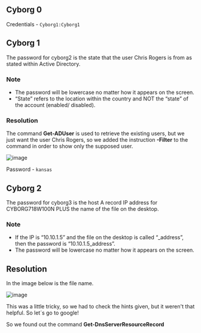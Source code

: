 
## Cyborg 0

Credentials - ```Cyborg1:Cyborg1```

## Cyborg 1

The password for cyborg2 is the state that the user Chris Rogers is from as stated within Active Directory. <br>

### Note

- The password will be lowercase no matter how it appears on the screen. <br>
-  “State” refers to the location within the country and NOT the “state” of the account (enabled/ disabled). <br>

### Resolution

The command **Get-ADUser** is used to retrieve the existing users, but we just want the user Chris Rogers, so we added the instruction **-Filter** to the command in order to show only the supposed user. <br>

![image](https://user-images.githubusercontent.com/25660910/118517350-08910600-b72f-11eb-82fa-26577c2beb90.png)

Password - ```kansas```

## Cyborg 2

The password for cyborg3 is the host A record IP address for CYBORG718W100N PLUS the name of the file on the desktop.

### Note
- If the IP is “10.10.1.5” and the file on the desktop is called “_address”, then the password is “10.10.1.5_address”. <br>
- The password will be lowercase no matter how it appears on the screen.

## Resolution

In the image below is the file name.

![image](https://user-images.githubusercontent.com/25660910/118517809-73dad800-b72f-11eb-9a53-2f2eef342903.png)

This was a little tricky, so we had to check the hints given, but it weren't that helpful. So let´s go to google! <br>

So we found out the command **Get-DnsServerResourceRecord**



